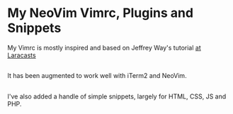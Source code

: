 # My NeoVim Vimrc, Plugins and Snippets
My Vimrc is mostly inspired and based on Jeffrey Way's tutorial [at Laracasts](https://laracasts.com/series/vim-mastery)

##
It has been augmented to work well with iTerm2 and NeoVim.

##
I've also added a handle of simple snippets, largely for HTML, CSS, JS and PHP. 
